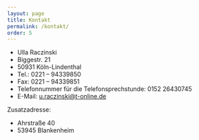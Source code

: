 ```yaml
---
layout: page
title: Kontakt
permalink: /kontakt/
order: 5
---
```


 - Ulla Raczinski
 - Biggestr. 21
 - 50931 Köln-Lindenthal
 - Tel.: 0221 – 94339850
 - Fax: 0221 – 94339851
 - Telefonnummer für die Telefonsprechstunde: 0152 26430745
 - E-Mail: u.raczinski@t-online.de

Zusatzadresse:
 - Ahrstraße 40
 - 53945 Blankenheim
